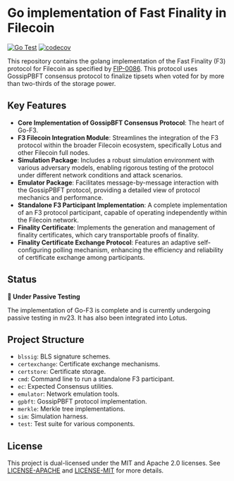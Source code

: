 # Go implementation of Fast Finality in Filecoin

[![Go Test](https://github.com/filecoin-project/go-f3/actions/workflows/go-test.yml/badge.svg)](https://github.com/filecoin-project/go-f3/actions/workflows/go-test.yml) [![codecov](https://codecov.io/gh/filecoin-project/go-f3/graph/badge.svg?token=6uD131t7gs)](https://codecov.io/gh/filecoin-project/go-f3)

This repository contains the golang implementation of the Fast Finality (F3) protocol for Filecoin as specified
by [FIP-0086](https://github.com/filecoin-project/FIPs/blob/master/FIPS/fip-0086.md). This protocol uses GossipPBFT
consensus protocol to finalize tipsets when voted for by more than two-thirds of the storage power.

## Key Features

- **Core Implementation of GossipBFT Consensus Protocol**: The heart of Go-F3.
- **F3 Filecoin Integration Module**: Streamlines the integration of the F3 protocol within the broader Filecoin
  ecosystem, specifically Lotus and other Filecoin full nodes.
- **Simulation Package**: Includes a robust simulation environment with various adversary models, enabling rigorous
  testing of the protocol under different network conditions and attack scenarios.
- **Emulator Package**: Facilitates message-by-message interaction with the GossipPBFT protocol, providing a detailed
  view of protocol mechanics and performance.
- **Standalone F3 Participant Implementation**: A complete implementation of an F3 protocol participant, capable of
  operating independently within the Filecoin network.
- **Finality Certificate**: Implements the generation and management of finality certificates, which cary transportable
  proofs of finality.
- **Finality Certificate Exchange Protocol**: Features an adaptive self-configuring polling mechanism, enhancing the
  efficiency and reliability of certificate exchange among participants.

## Status

**:test_tube: Under Passive Testing**

The implementation of Go-F3 is complete and is currently undergoing passive testing in nv23. It has also been integrated
into Lotus.

## Project Structure

- `blssig`: BLS signature schemes.
- `certexchange`: Certificate exchange mechanisms.
- `certstore`: Certificate storage.
- `cmd`: Command line to run a standalone F3 participant.
- `ec`: Expected Consensus utilities.
- `emulator`: Network emulation tools.
- `gpbft`: GossipPBFT protocol implementation.
- `merkle`: Merkle tree implementations.
- `sim`: Simulation harness.
- `test`: Test suite for various components.

## License

This project is dual-licensed under the MIT and Apache 2.0 licenses. See [LICENSE-APACHE](LICENSE-APACHE)
and [LICENSE-MIT](LICENSE-MIT) for more details.
